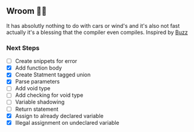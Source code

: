 ## Wroom 🚗💨
It has absolutly nothing to do with cars or wind's and it's also not fast actually it's a blessing that the compiler even compiles. 
Inspired by [Buzz](https://github.com/buzz-language/buzz)

### Next Steps

- [ ] Create snippets for error
- [X] Add function body
- [X] Create Statment tagged union
- [X] Parse parameters
- [ ] Add void type
- [ ] Add checking for void type
- [ ] Variable shadowing
- [ ] Return statement
- [X] Assign to already declared variable
- [X] Illegal assignment on undeclared variable 